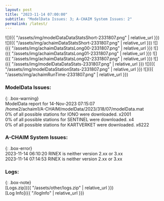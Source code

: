 ```yaml
---
layout: post
title: "2023-11-14 07:00:00"
subtitle: "ModelData Issues: 3; A-CHAIM System Issues: 2"
permalink: /latest/
---
```


![]({{ "/assets/img/modelDataDataStatsShort-2331807.png" | relative_url }})
![]({{ "/assets/img/achaimDataStatsShort-2331807.png" | relative_url }})
![]({{ "/assets/img/achaimDataStatsLong00-2331807.png" | relative_url }})
![]({{ "/assets/img/achaimDataStatsLong01-2331807.png" | relative_url }})
![]({{ "/assets/img/achaimDataStatsLong02-2331807.png" | relative_url }})
![]({{ "/assets/img/modelDataDataStats-2331807.png" | relative_url }})
![]({{ "/assets/img/modelDataStationStats-2331807.png" | relative_url }})
![]({{ "/assets/img/achaimRunTime-2331807.png" | relative_url }})


### ModelData Issues:  
  
{: .box-warning}  
 ModelData report for 14-Nov-2023 07:15:07   
 /home2/achaim1/A-CHAIM/modelData/2023/318/07/modelData.mat   
 0% of all possible stations for IONO were downloaded. x2001   
 0% of all possible stations for SENTINEL were downloaded. x4   
 0% of all possible stations for KARTVERKET were downloaded. x6222   
  
### A-CHAIM System Issues:  
  
{: .box-error}  
2023-11-14 06:10:20 RINEX is neither version 2.xx or 3.xx  
2023-11-14 07:14:53 RINEX is neither version 2.xx or 3.xx  

### Logs:  
  
{: .box-note}  
[Logs.zip]({{ "/assets/other/logs.zip" | relative_url }})  
[Log Info]({{ "/logInfo" | relative_url }})  

